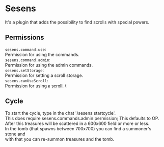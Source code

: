 # Sesens
It's a plugin that adds the possibility to find scrolls with special powers.
## Permissions
`sesens.command.use`: \
Permission for using the commands. \
`sesens.command.admin`: \
Permission for using the admin commands. \
`sesens.setStorage`: \
Permission for setting a scroll storage. \
`sesens.canUseScroll`: \
Permission for using a scroll. \
## Cycle
To start the cycle, type in the chat '/sesens startcycle'. \
This does require sesens.commands.admin permission; This defaults to OP. \
After this treasures will be scattered in a 600x600 field or more or less. \
In the tomb (that spawns between 700x700) you can find a summoner's stone and \
with that you can re-summon treasures and the tomb.
